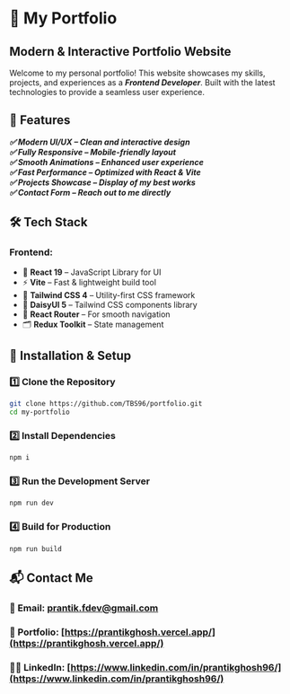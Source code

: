 # 🚀 My Portfolio
## Modern & Interactive Portfolio Website
Welcome to my personal portfolio! This website showcases my skills, projects, and experiences as a ***Frontend Developer***. Built with the latest technologies to provide a seamless user experience.


## 🌟 Features
***✅ Modern UI/UX – Clean and interactive design*** <br>
***✅ Fully Responsive – Mobile-friendly layout*** <br>
***✅ Smooth Animations – Enhanced user experience*** <br>
***✅ Fast Performance – Optimized with React & Vite*** <br>
***✅ Projects Showcase – Display of my best works*** <br>
***✅ Contact Form – Reach out to me directly***

## 🛠️ Tech Stack  
### **Frontend:** 
- 🚀 **React 19** – JavaScript Library for UI  
- ⚡ **Vite** – Fast & lightweight build tool  
- 🎨 **Tailwind CSS 4** – Utility-first CSS framework  
- 🎨 **DaisyUI 5** – Tailwind CSS components library
- 🔄 **React Router** – For smooth navigation  
- 🗂️ **Redux Toolkit** – State management


## 🚀 Installation & Setup
### 1️⃣ Clone the Repository
```bash
git clone https://github.com/TBS96/portfolio.git
cd my-portfolio
```
### 2️⃣ Install Dependencies
```bash
npm i
```
### 3️⃣ Run the Development Server
```bash
npm run dev
```
### 4️⃣ Build for Production
```bash
npm run build
```

## 📬 Contact Me
### 📧 Email: [prantik.fdev@gmail.com](mailto:prantik.fdev@gmail.com)
### 🔗 Portfolio: [https://prantikghosh.vercel.app/](https://prantikghosh.vercel.app/)
<!-- ### 🐦 Twitter: @yourhandle -->
### 👨‍💻 LinkedIn: [https://www.linkedin.com/in/prantikghosh96/](https://www.linkedin.com/in/prantikghosh96/)

